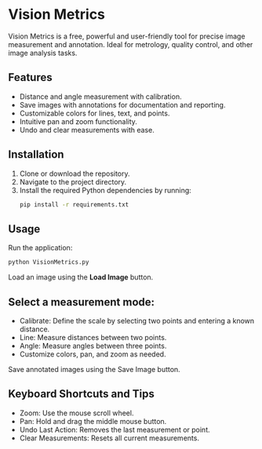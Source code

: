 # Vision Metrics

Vision Metrics is a free, powerful and user-friendly tool for precise image measurement and annotation. Ideal for metrology, quality control, and other image analysis tasks.

## Features

- Distance and angle measurement with calibration.
- Save images with annotations for documentation and reporting.
- Customizable colors for lines, text, and points.
- Intuitive pan and zoom functionality.
- Undo and clear measurements with ease.

## Installation

1. Clone or download the repository.
2. Navigate to the project directory.
3. Install the required Python dependencies by running:
   ```bash
   pip install -r requirements.txt

## Usage
Run the application:

  ```bash
  python VisionMetrics.py
  ```
Load an image using the **Load Image** button.

## Select a measurement mode:

- Calibrate: Define the scale by selecting two points and entering a known distance.
- Line: Measure distances between two points.
- Angle: Measure angles between three points.
- Customize colors, pan, and zoom as needed.

Save annotated images using the Save Image button.

## Keyboard Shortcuts and Tips
- Zoom: Use the mouse scroll wheel.
- Pan: Hold and drag the middle mouse button.
- Undo Last Action: Removes the last measurement or point.
- Clear Measurements: Resets all current measurements.
